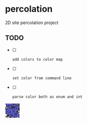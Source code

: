 # percolation
2D site percolation project

## TODO

* [ ]     add colors to color map
* [ ]     set color from command line
* [ ]     parse color both as enum and int

<a><img src="out.png" align="left" height="48" width="48" ></a>
